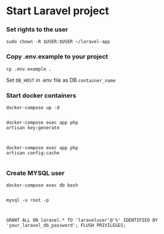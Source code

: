 <h1 class="code-line" data-line-start=0 data-line-end=1 ><a id="Start_Laravel_project_0"></a>Start Laravel project</h1>
<h3 class="code-line" data-line-start=3 data-line-end=4 ><a id="Copy_envexample_to_your_project_3"></a>Set rights to the user</h3>
<pre><code class="has-line-data" data-line-start="6" data-line-end="8" class="language-sh">sudo chown -R $USER:$USER ~/laravel-app
</code></pre><h3 class="code-line" data-line-start=3 data-line-end=4 ><a id="Copy_envexample_to_your_project_3"></a>Copy .env.example to your project</h3>
<pre><code class="has-line-data" data-line-start="6" data-line-end="8" class="language-sh">cp .env.example .
</code></pre>
<p class="has-line-data" data-line-start="8" data-line-end="9">Set <code>DB_HOST</code> in .env file as DB <code>container_name</code></p>
<h3 class="code-line" data-line-start=10 data-line-end=11 ><a id="Start_docker_containers_10"></a>Start docker containers</h3>
<pre><code class="has-line-data" data-line-start="12" data-line-end="18" class="language-sh">docker-compose up <span class="hljs-operator">-d</span>

docker-compose <span class="hljs-built_in">exec</span> app php artisan key:generate

docker-compose <span class="hljs-built_in">exec</span> app php artisan config:cache
</code></pre>
<h3 class="code-line" data-line-start=19 data-line-end=20 ><a id="Create_MYSQL_user_19"></a>Create MYSQL user</h3>
<pre><code class="has-line-data" data-line-start="21" data-line-end="28">docker-compose exec db bash

mysql -u root -p

GRANT ALL ON laravel.* TO 'laraveluser'@'%' IDENTIFIED BY 'your_laravel_db_password';
FLUSH PRIVILEGES;
</code></pre>
``````
